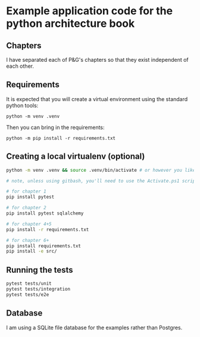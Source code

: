 # Example application code for the python architecture book

## Chapters

I have separated each of P&G's chapters so that they exist independent of each other.


## Requirements

It is expected that you will create a virtual environment using the standard python tools:

`python -m venv .venv`

Then you can bring in the requirements:

`python -m pip install -r requirements.txt`

## Creating a local virtualenv (optional)

```bash
python -m venv .venv && source .venv/bin/activate # or however you like to create virtualenvs

# note, unless using gitbash, you'll need to use the Activate.ps1 script in windows

# for chapter 1
pip install pytest 

# for chapter 2
pip install pytest sqlalchemy

# for chapter 4+5
pip install -r requirements.txt

# for chapter 6+
pip install requirements.txt
pip install -e src/
```

## Running the tests

```bash
pytest tests/unit
pytest tests/integration
pytest tests/e2e
```

## Database

I am using a SQLite file database for the examples rather than Postgres.